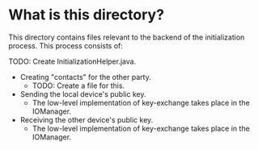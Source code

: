 # What is this directory?

This directory contains files relevant to the backend of the initialization process.  This process consists of:

TODO:  Create InitializationHelper.java.

- Creating "contacts" for the other party.
  - TODO:  Create a file for this.
- Sending the local device's public key.
  - The low-level implementation of key-exchange takes place in the IOManager.
- Receiving the other device's public key.
  - The low-level implementation of key-exchange takes place in the IOManager.